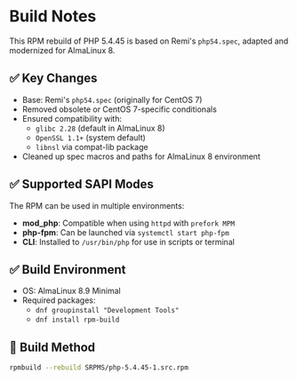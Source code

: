 # Build Notes

This RPM rebuild of PHP 5.4.45 is based on Remi's `php54.spec`, adapted and modernized for AlmaLinux 8.

## ✅ Key Changes

- Base: Remi's `php54.spec` (originally for CentOS 7)
- Removed obsolete or CentOS 7-specific conditionals
- Ensured compatibility with:
  - `glibc 2.28` (default in AlmaLinux 8)
  - `OpenSSL 1.1+` (system default)
  - `libnsl` via compat-lib package
- Cleaned up spec macros and paths for AlmaLinux 8 environment

## ✅ Supported SAPI Modes

The RPM can be used in multiple environments:

- **mod_php**: Compatible when using `httpd` with `prefork MPM`
- **php-fpm**: Can be launched via `systemctl start php-fpm`
- **CLI**: Installed to `/usr/bin/php` for use in scripts or terminal

## ✅ Build Environment

- OS: AlmaLinux 8.9 Minimal
- Required packages:
  - `dnf groupinstall "Development Tools"`
  - `dnf install rpm-build`

## 🔧 Build Method

```bash
rpmbuild --rebuild SRPMS/php-5.4.45-1.src.rpm

